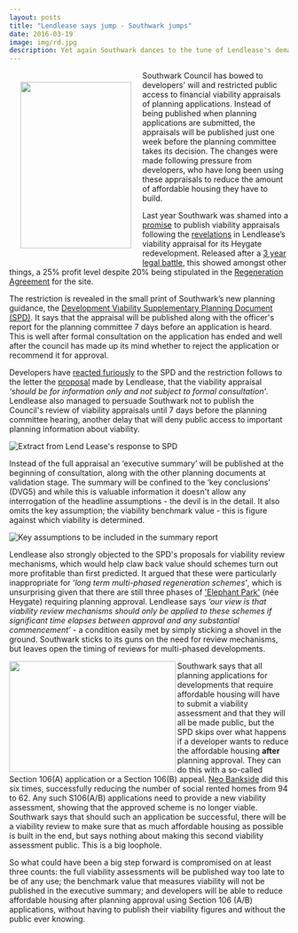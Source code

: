 ```yaml
---
layout: posts
title: "Lendlease says jump - Southwark jumps"
date: 2016-03-19
image: img/rd.jpg
description: Yet again Southwark dances to the tune of Lendlease's demands at Elephant & Castle.
---
```

<img src="https://crappistmartin.github.io/images/viabilityspd.png" Height="300" width="200" align="left" style="margin:20px"> Southwark Council has bowed to developers' will and restricted public access to financial viability appraisals of planning applications. Instead of being published when planning applications are submitted, the appraisals will be published just one week before the planning committee takes its decision. The changes were made following pressure from developers, who have long been using these appraisals to reduce the amount of affordable housing they have to build.

Last year Southwark was shamed into a [promise](https://www.southwarknews.co.uk/news/my-conscience-is-clear-council-leader-peter-john-comes-out-fighting-as-heygate-deal-scrutinised/) to publish viability appraisals following the [revelations](https://www.theguardian.com/cities/2015/jun/25/london-developers-viability-planning-affordable-social-housing-regeneration-oliver-wainwright) in Lendlease’s viability appraisal for its Heygate redevelopment. Released after a [3 year legal battle](/2015-06-25-heygate-viability-assessment-finally-revealed/), this showed amongst other things, a 25% profit level despite 20% being stipulated in the [Regeneration Agreement](https://southwarknotes.files.wordpress.com/2013/02/ra.pdf) for the site.

The restriction is revealed in the small print of Southwark’s new planning guidance, the [Development Viability Supplementary Planning Document (SPD)](https://moderngov.southwark.gov.uk/documents/s60479/Appendix%201%20DVSPD.pdf). It says that the appraisal will be published along with the officer's report for the planning committee 7 days before an application is heard. This is well after formal consultation on the application has ended and well after the council has made up its mind whether to reject the application or recommend it for approval.

Developers have [reacted furiously](https://www.southwark.gov.uk/download/downloads/id/13244/consultation_report_appendix_b_-_appendix_e_public_representations) to the SPD and the restriction follows to the letter the [proposal](https://crappistmartin.github.io/images/LendLease_response_to_viabilitySPD.pdf) made by Lendlease, that the viability appraisal _‘should be for information only and not subject to formal consultation’_. Lendlease also managed to persuade Southwark not to publish the Council's review of viability appraisals until 7 days before the planning committee hearing, another delay that will deny public access to important planning information about viability.


![Extract from Lend Lease's response to SPD](https://crappistmartin.github.io/images/LLpara1.png) 


Instead of the full appraisal an ‘executive summary’ will be published at the beginning of consultation, along with the other planning documents at validation stage. The summary will be confined to the ‘key conclusions’ (DVG5) and while this is valuable information it doesn't allow any interrogation of the headline assumptions - the devil is in the detail. It also omits the key assumption; the viability benchmark value - this is figure against which viability is determined.


![Key assumptions to be included in the summary report](https://crappistmartin.github.io/images/keyassumptions.png) 


Lendlease also strongly objected to the SPD's proposals for viability review mechanisms, which would help claw back value should schemes turn out more profitable than first predicted. It argued that these were particularly inappropriate for _'long term multi-phased regeneration schemes'_, which is unsurprising given that there are still three phases of ['Elephant Park'](https://www.elephantpark.co.uk) (née Heygate) requiring planning approval. Lendlease says _‘our view is that viability review mechanisms should only be applied to these schemes if significant time elapses between approval and any substantial commencement’_ - a condition easily met by simply sticking a shovel in the ground. Southwark sticks to its guns on the need for review mechanisms, but leaves open the timing of reviews for multi-phased developments.

<img src="https://crappistmartin.github.io/images/viability.png" width="300" height="200" align="left">Southwark says that all planning applications for developments that require affordable housing will have to submit a viability assessment and that they will all be made public, but the SPD skips over what happens if a developer wants to reduce the affordable housing __after__ planning approval. They can do this with a so-called Section 106(A) application or a Section 106(B) appeal. [Neo Bankside](/neo-bankside/) did this six times, successfully reducing the number of social rented homes from 94 to 62. Any such S106(A/B) applications need to provide a new viability assessment, showing that the approved scheme is no longer viable. Southwark says that should such an application be successful, there will be a viability review to make sure that as much affordable housing as possible is built in the end, but says nothing about making this second viability assessment public. This is a big loophole.

So what could have been a big step forward is compromised on at least three counts: the full viability assessments will be published way too late to be of any use; the benchmark value that measures viability will not be published in the executive summary; and developers will be able to reduce affordable housing after planning approval using Section 106 (A/B) applications, without having to publish their viability figures and without the public ever knowing. 

<meta name="twitter:card" content="summary" />
<meta name="twitter:title" content="Lendlease says jump - Southwark jumps" />
<meta name="twitter:description" content="Lendlease has successfully lobbied Southwark to water down its new policy on the transparency of viability assessments" />
<meta name="twitter:image" content="https://crappistmartin.github.io/images/viability.png" />





